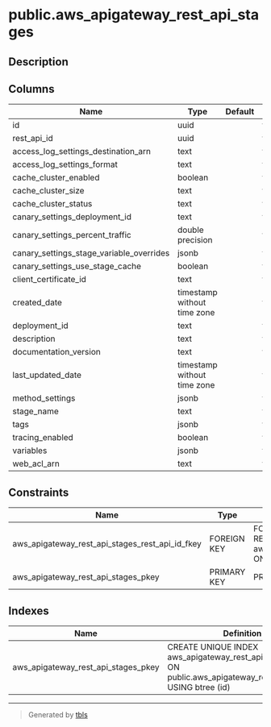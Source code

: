 # public.aws_apigateway_rest_api_stages

## Description

## Columns

| Name | Type | Default | Nullable | Children | Parents | Comment |
| ---- | ---- | ------- | -------- | -------- | ------- | ------- |
| id | uuid |  | false |  |  |  |
| rest_api_id | uuid |  | true |  | [public.aws_apigateway_rest_apis](public.aws_apigateway_rest_apis.md) |  |
| access_log_settings_destination_arn | text |  | true |  |  |  |
| access_log_settings_format | text |  | true |  |  |  |
| cache_cluster_enabled | boolean |  | true |  |  |  |
| cache_cluster_size | text |  | true |  |  |  |
| cache_cluster_status | text |  | true |  |  |  |
| canary_settings_deployment_id | text |  | true |  |  |  |
| canary_settings_percent_traffic | double precision |  | true |  |  |  |
| canary_settings_stage_variable_overrides | jsonb |  | true |  |  |  |
| canary_settings_use_stage_cache | boolean |  | true |  |  |  |
| client_certificate_id | text |  | true |  |  |  |
| created_date | timestamp without time zone |  | true |  |  |  |
| deployment_id | text |  | true |  |  |  |
| description | text |  | true |  |  |  |
| documentation_version | text |  | true |  |  |  |
| last_updated_date | timestamp without time zone |  | true |  |  |  |
| method_settings | jsonb |  | true |  |  |  |
| stage_name | text |  | true |  |  |  |
| tags | jsonb |  | true |  |  |  |
| tracing_enabled | boolean |  | true |  |  |  |
| variables | jsonb |  | true |  |  |  |
| web_acl_arn | text |  | true |  |  |  |

## Constraints

| Name | Type | Definition |
| ---- | ---- | ---------- |
| aws_apigateway_rest_api_stages_rest_api_id_fkey | FOREIGN KEY | FOREIGN KEY (rest_api_id) REFERENCES aws_apigateway_rest_apis(id) ON DELETE CASCADE |
| aws_apigateway_rest_api_stages_pkey | PRIMARY KEY | PRIMARY KEY (id) |

## Indexes

| Name | Definition |
| ---- | ---------- |
| aws_apigateway_rest_api_stages_pkey | CREATE UNIQUE INDEX aws_apigateway_rest_api_stages_pkey ON public.aws_apigateway_rest_api_stages USING btree (id) |

---

> Generated by [tbls](https://github.com/k1LoW/tbls)
